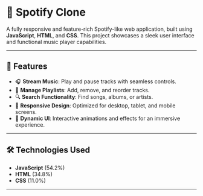 # 🎵 Spotify Clone  

A fully responsive and feature-rich Spotify-like web application, built using **JavaScript**, **HTML**, and **CSS**. This project showcases a sleek user interface and functional music player capabilities.  

---

## 🚀 Features  

- 🎧 **Stream Music**: Play and pause tracks with seamless controls.  
- 📂 **Manage Playlists**: Add, remove, and reorder tracks.  
- 🔍 **Search Functionality**: Find songs, albums, or artists.  
- 🎨 **Responsive Design**: Optimized for desktop, tablet, and mobile screens.  
- 🌟 **Dynamic UI**: Interactive animations and effects for an immersive experience.  

---

## 🛠️ Technologies Used  

- **JavaScript** (54.2%)  
- **HTML** (34.8%)  
- **CSS** (11.0%)  

---

